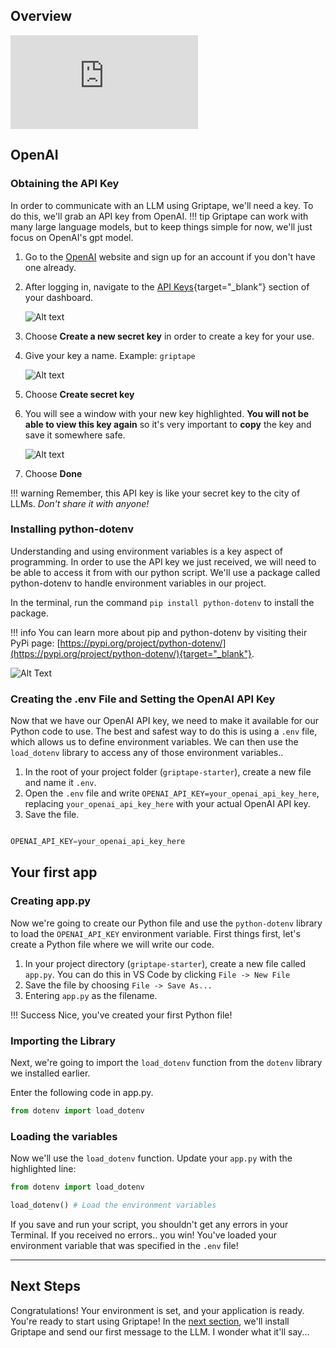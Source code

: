 ## Overview

<iframe src="https://www.youtube.com/embed/325A1odxuFo" title="YouTube video player" frameborder="0" allow="accelerometer; autoplay; clipboard-write; encrypted-media; gyroscope; picture-in-picture; web-share" allowfullscreen></iframe>

## OpenAI
### Obtaining the API Key

In order to communicate with an LLM using Griptape, we'll need a key. To do this, we'll grab an API key from OpenAI.
!!! tip
    Griptape can work with many large language models, but to keep things simple for now, we'll just focus on OpenAI's gpt model.


1. Go to the [OpenAI](https://beta.openai.com/account) website and sign up for an account if you don't have one already.
2. After logging in, navigate to the [API Keys](https://beta.openai.com/account/api-keys){target="_blank"} section of your dashboard.

    ![Alt text](assets/img/01_openai_api_key.png)

3. Choose **Create a new secret key** in order to create a key for your use.

4. Give your key a name. Example: `griptape`

    ![Alt text](assets/img/01_secret_api_key.png)

5. Choose **Create secret key**

6. You will see a window with your new key highlighted. **You will not be able to view this key again** so it's very important to **copy** the key and save it somewhere safe.

    ![Alt text](assets/img/01_new_secret_key.png)

7. Choose **Done**

!!! warning
    Remember, this API key is like your secret key to the city of LLMs. _Don't share it with anyone!_

### Installing python-dotenv
Understanding and using environment variables is a key aspect of programming. In order to use the API key we just received, we will need to be able to access it from with our python script. We'll use a package called python-dotenv to handle environment variables in our project.

In the terminal, run the command `pip install python-dotenv` to install the package. 

!!! info 
    You can learn more about pip and python-dotenv by visiting their PyPi page: [https://pypi.org/project/python-dotenv/](https://pypi.org/project/python-dotenv/){target="_blank"}.

![Alt Text](assets/img/01_install_python-dotenv.png)

### Creating the .env File and Setting the OpenAI API Key

Now that we have our OpenAI API key, we need to make it available for our Python code to use. The best and safest way to do this is using a `.env` file, which allows us to define environment variables. We can then use the `load_dotenv` library to access any of those environment variables..

1. In the root of your project folder (`griptape-starter`), create a new file and name it `.env`.
2. Open the `.env` file and write `OPENAI_API_KEY=your_openai_api_key_here`, replacing `your_openai_api_key_here` with your actual OpenAI API key.
3. Save the file.

``` py title=".env" 

OPENAI_API_KEY=your_openai_api_key_here 

```
## Your first app
### Creating app.py
Now we're going to create our Python file and use the `python-dotenv` library to load the `OPENAI_API_KEY` environment variable.
First things first, let's create a Python file where we will write our code.

1. In your project directory (`griptape-starter`), create a new file called `app.py`. You can do this in VS Code by clicking `File -> New File`
2. Save the file by choosing `File -> Save As...`
3. Entering `app.py` as the filename.

!!! Success
    Nice, you've created your first Python file! 

### Importing the Library
Next, we're going to import the `load_dotenv` function from the `dotenv` library we installed earlier.

Enter the following code in app.py.

```py title="app.py" linenums="1"
from dotenv import load_dotenv

```

### Loading the variables

Now we'll use the `load_dotenv` function. Update your `app.py` with the highlighted line:
```py title="app.py" linenums="1" hl_lines="3"
from dotenv import load_dotenv

load_dotenv() # Load the environment variables
```

If you save and run your script, you shouldn't get any errors in your Terminal. If you received no errors.. you win! You've loaded your environment variable that was specified in the `.env` file!

--- 
## Next Steps

Congratulations! Your environment is set, and your application is ready. You're ready to start using Griptape! In the [next section](03_griptape.md), we'll install Griptape and send our first message to the LLM. I wonder what it'll say...
